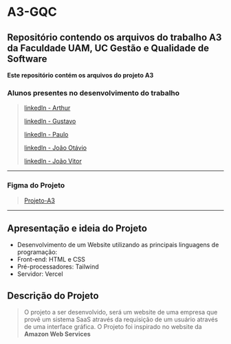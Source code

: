# A3-GQC
## Repositório contendo os arquivos do trabalho A3 da Faculdade UAM, UC Gestão e Qualidade de Software

**Este repositório contém os arquivos do projeto A3**
### Alunos presentes no desenvolvimento do trabalho
> [linkedIn - Arthur](https://www.linkedin.com/)
>  
> [linkedIn - Gustavo](https://www.linkedin.com/)
> 
> [linkedIn - Paulo](https://www.linkedin.com/)
> 
> [linkedIn - João Otávio](https://www.linkedin.com/)
> 
> [linkedIn - João Vitor](https://www.linkedin.com/)
---

### Figma do Projeto
> [Projeto-A3](https://www.figma.com/)
---
## Apresentação e ideia do Projeto
- Desenvolvimento de um Website utilizando as principais linguagens de programação:
- Front-end: HTML e CSS
- Pré-processadores: Tailwind
- Servidor: Vercel

## Descrição do Projeto
> O projeto a ser desenvolvido, será um website de uma empresa que provê um sistema SaaS através da requisição de um usuário através de uma interface gráfica.
  O Projeto foi inspirado no website da **Amazon Web Services**
